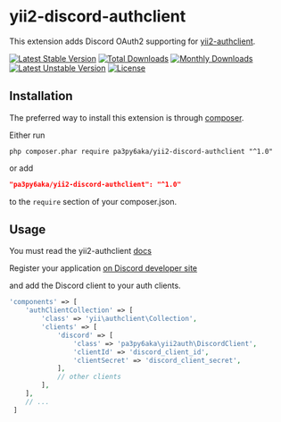 # yii2-discord-authclient

This extension adds Discord OAuth2 supporting for [yii2-authclient](https://github.com/yiisoft/yii2-authclient).

[![Latest Stable Version](https://poser.pugx.org/pa3py6aka/yii2-discord-authclient/v/stable)](https://packagist.org/packages/pa3py6aka/yii2-discord-authclient)
[![Total Downloads](https://poser.pugx.org/pa3py6aka/yii2-discord-authclient/downloads)](https://packagist.org/packages/pa3py6aka/yii2-discord-authclient)
[![Monthly Downloads](https://poser.pugx.org/pa3py6aka/yii2-discord-authclient/d/monthly)](https://packagist.org/packages/pa3py6aka/yii2-discord-authclient)
[![Latest Unstable Version](https://poser.pugx.org/pa3py6aka/yii2-discord-authclient/v/unstable)](https://packagist.org/packages/pa3py6aka/yii2-discord-authclient)
[![License](https://poser.pugx.org/pa3py6aka/yii2-discord-authclient/license)](https://packagist.org/packages/pa3py6aka/yii2-discord-authclient)

## Installation

The preferred way to install this extension is through [composer](http://getcomposer.org/download/).

Either run

```
php composer.phar require pa3py6aka/yii2-discord-authclient "^1.0"
```

or add

```json
"pa3py6aka/yii2-discord-authclient": "^1.0"
```

to the `require` section of your composer.json.

## Usage

You must read the yii2-authclient [docs](https://github.com/yiisoft/yii2-authclient/blob/master/docs/guide/README.md)

Register your application [on Discord developer site](https://discord.com/developers/applications#top)

and add the Discord client to your auth clients.

```php
'components' => [
    'authClientCollection' => [
        'class' => 'yii\authclient\Collection',
        'clients' => [
            'discord' => [
                'class' => 'pa3py6aka\yii2auth\DiscordClient',
                'clientId' => 'discord_client_id',
                'clientSecret' => 'discord_client_secret',
            ],
            // other clients
        ],
    ],
    // ...
 ]
 ```